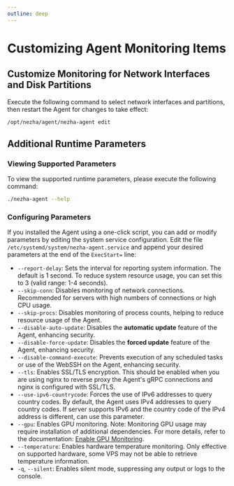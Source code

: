 ```yaml
---
outline: deep
---
```

# Customizing Agent Monitoring Items

## Customize Monitoring for Network Interfaces and Disk Partitions

Execute the following command to select network interfaces and partitions, then restart the Agent for changes to take effect:

```bash
/opt/nezha/agent/nezha-agent edit
```

## Additional Runtime Parameters

### Viewing Supported Parameters
To view the supported runtime parameters, please execute the following command:
```bash
./nezha-agent --help
```

### Configuring Parameters
If you installed the Agent using a one-click script, you can add or modify parameters by editing the system service configuration. Edit the file `/etc/systemd/system/nezha-agent.service` and append your desired parameters at the end of the `ExecStart=` line:

- `--report-delay`: Sets the interval for reporting system information. The default is 1 second. To reduce system resource usage, you can set this to 3 (valid range: 1-4 seconds).
- `--skip-conn`: Disables monitoring of network connections. Recommended for servers with high numbers of connections or high CPU usage.
- `--skip-procs`: Disables monitoring of process counts, helping to reduce resource usage of the Agent.
- `--disable-auto-update`: Disables the **automatic update** feature of the Agent, enhancing security.
- `--disable-force-update`: Disables the **forced update** feature of the Agent, enhancing security.
- `--disable-command-execute`: Prevents execution of any scheduled tasks or use of the WebSSH on the Agent, enhancing security.
- `--tls`: Enables SSL/TLS encryption. This should be enabled when you are using nginx to reverse proxy the Agent's gRPC connections and nginx is configured with SSL/TLS.
- `--use-ipv6-countrycode`: Forces the use of IPv6 addresses to query country codes. By default, the Agent uses IPv4 addresses to query country codes. If server supports IPv6 and the country code of the IPv4 address is different, can use this parameter.
- `--gpu`: Enables GPU monitoring. Note: Monitoring GPU usage may require installation of additional dependencies. For more details, refer to the documentation: [Enable GPU Monitoring](/en_US/guide/q9.html).
- `--temperature`: Enables hardware temperature monitoring. Only effective on supported hardware, some VPS may not be able to retrieve temperature information.
- `-q`, `--silent`: Enables silent mode, suppressing any output or logs to the console.